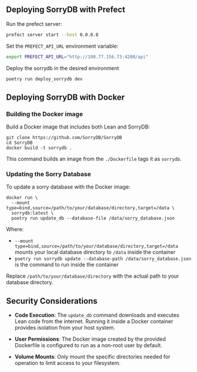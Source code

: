 ## Deploying SorryDB with Prefect

Run the prefect server:
```sh
prefect server start --host 0.0.0.0
```

Set the `PREFECT_API_URL` environment variable: 
```sh
export PREFECT_API_URL="http://100.77.156.73:4200/api"
```

Deploy the sorrydb in the desired environment

```sh
poetry run deploy_sorrydb dev
```


## Deploying SorryDB with Docker

### Building the Docker image

Build a Docker image that includes both Lean and SorryDB:

```shell
git clone https://github.com/SorryDB/SorryDB
cd SorryDB
docker build -t sorrydb .
```

This command builds an image from the `./Dockerfile` tags it as `sorrydb`.

### Updating the Sorry Database

To update a sorry database with the Docker image:

```shell
docker run \
  --mount type=bind,source=/path/to/your/database/directory,target=/data \
  sorrydb:latest \
  poetry run update_db --database-file /data/sorry_database.json
```

Where:
- `--mount type=bind,source=/path/to/your/database/directory,target=/data` mounts your local database directory to `/data` inside the container
- `poetry run sorrydb update --database-path /data/sorry_database.json` is the command to run inside the container

Replace `/path/to/your/database/directory` with the actual path to your database directory.

## Security Considerations

- **Code Execution**: The `update_db` command downloads and executes Lean code from the internet. Running it inside a Docker container provides isolation from your host system.

- **User Permissions**: The Docker image created by the provided Dockerfile is configured to run as a non-root user by default.

- **Volume Mounts**: Only mount the specific directories needed for operation to limit access to your filesystem.
